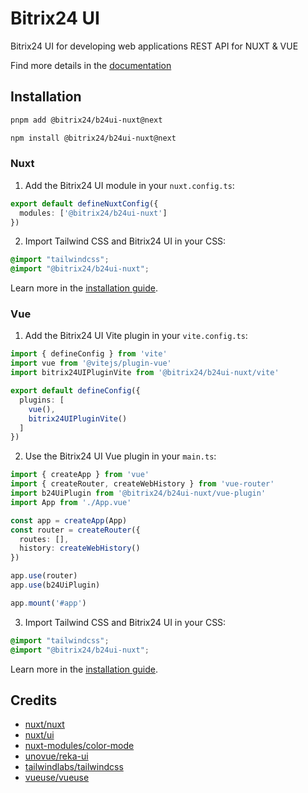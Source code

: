 # Bitrix24 UI

Bitrix24 UI for developing web applications REST API for NUXT & VUE

Find more details in the [documentation](https://bitrix24.github.io/b24ui/)

## Installation

```bash [pnpm]
pnpm add @bitrix24/b24ui-nuxt@next
```

```bash [npm]
npm install @bitrix24/b24ui-nuxt@next
```

### Nuxt

1. Add the Bitrix24 UI module in your `nuxt.config.ts`:

```ts [nuxt.config.ts]
export default defineNuxtConfig({
  modules: ['@bitrix24/b24ui-nuxt']
})
```

2. Import Tailwind CSS and Bitrix24 UI in your CSS:

```css [assets/css/main.css]
@import "tailwindcss";
@import "@bitrix24/b24ui-nuxt";
```

Learn more in the [installation guide](https://bitrix24.github.io/b24ui/guide/installation-nuxt-app.html).

### Vue

1. Add the Bitrix24 UI Vite plugin in your `vite.config.ts`:

```ts [vite.config.ts]
import { defineConfig } from 'vite'
import vue from '@vitejs/plugin-vue'
import bitrix24UIPluginVite from '@bitrix24/b24ui-nuxt/vite'

export default defineConfig({
  plugins: [
    vue(),
    bitrix24UIPluginVite()
  ]
})
```

2. Use the Bitrix24 UI Vue plugin in your `main.ts`:

```ts [main.ts]
import { createApp } from 'vue'
import { createRouter, createWebHistory } from 'vue-router'
import b24UiPlugin from '@bitrix24/b24ui-nuxt/vue-plugin'
import App from './App.vue'

const app = createApp(App)
const router = createRouter({
  routes: [],
  history: createWebHistory()
})

app.use(router)
app.use(b24UiPlugin)

app.mount('#app')
```

3. Import Tailwind CSS and Bitrix24 UI in your CSS:

```css [assets/main.css]
@import "tailwindcss";
@import "@bitrix24/b24ui-nuxt";
```

Learn more in the [installation guide](https://bitrix24.github.io/b24ui/guide/installation-vue.html).

## Credits

- [nuxt/nuxt](https://github.com/nuxt/nuxt)
- [nuxt/ui](https://github.com/nuxt/ui)
- [nuxt-modules/color-mode](https://github.com/nuxt-modules/color-mode)
- [unovue/reka-ui](https://github.com/unovue/reka-ui)
- [tailwindlabs/tailwindcss](https://github.com/tailwindlabs/tailwindcss)
- [vueuse/vueuse](https://github.com/vueuse/vueuse)
